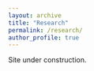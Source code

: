 ```yaml
---
layout: archive
title: "Research"
permalink: /research/
author_profile: true
---
```


Site under construction.
